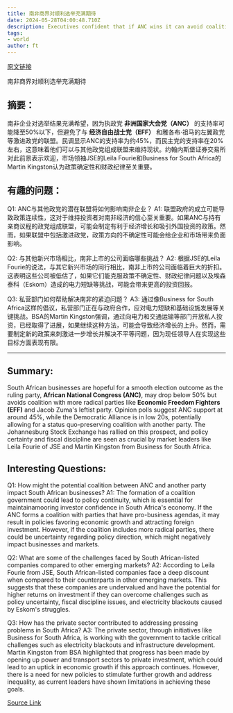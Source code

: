 ```yaml
---
title: 南非商界对顺利选举充满期待
date: 2024-05-28T04:00:48.710Z
description: Executives confident that if ANC wins it can avoid coalition with more radical parties
tags: 
- world
author: ft
---
```


[原文链接](https://ft.com/content/3c73e79d-e5a5-4a25-9a66-6cb5d9618063)

南非商界对顺利选举充满期待

## 摘要：
南非企业对选举结果充满希望，因为执政党 **非洲国家大会党（ANC）** 的支持率可能降至50%以下，但避免了与 **经济自由战士党（EFF）** 和雅各布·祖马的左翼政党等激进政党的联盟。民调显示ANC的支持率为约45%，而民主党的支持率在20%左右，这意味着他们可以与其他政党组成联盟来维持现状。约翰内斯堡证券交易所对此前景表示欢迎，市场领袖JSE的Leila Fourie和Business for South Africa的Martin Kingston认为政策确定性和财政纪律至关重要。

## 有趣的问题：
Q1: ANC与其他政党的潜在联盟将如何影响南非企业？
A1: 联盟政府的成立可能导致政策连续性，这对于维持投资者对南非经济的信心至关重要。如果ANC与持有亲商议程的政党组成联盟，可能会制定有利于经济增长和吸引外国投资的政策。然而，如果联盟中包括激进政党，政策方向的不确定性可能会给企业和市场带来负面影响。

Q2: 与其他新兴市场相比，南非上市的公司面临哪些挑战？
A2: 根据JSE的Leila Fourie的说法，与其它新兴市场的同行相比，南非上市的公司面临着巨大的折扣。这表明这些公司被低估了，如果它们能克服政策不确定性、财政纪律问题以及埃森泰科（Eskom）造成的电力短缺等挑战，可能会带来更高的投资回报。

Q3: 私营部门如何帮助解决南非的紧迫问题？
A3: 通过像Business for South Africa这样的倡议，私营部门正在与政府合作，应对电力短缺和基础设施发展等关键挑战。BSA的Martin Kingston强调，通过向电力和交通运输等部门开放私人投资，已经取得了进展，如果继续这种方法，可能会导致经济增长的上升。然而，需要制定新的政策来刺激进一步增长并解决不平等问题，因为现任领导人在实现这些目标方面表现有限。

---

## Summary:
South African businesses are hopeful for a smooth election outcome as the ruling party, **African National Congress (ANC)**, may drop below 50% but avoids coalition with more radical parties like **Economic Freedom Fighters (EFF)** and Jacob Zuma's leftist party. Opinion polls suggest ANC support at around 45%, while the Democratic Alliance is in low 20s, potentially allowing for a status quo-preserving coalition with another party. The Johannesburg Stock Exchange has rallied on this prospect, and policy certainty and fiscal discipline are seen as crucial by market leaders like Leila Fourie of JSE and Martin Kingston from Business for South Africa.

## Interesting Questions:
Q1: How might the potential coalition between ANC and another party impact South African businesses?
A1: The formation of a coalition government could lead to policy continuity, which is essential for maintainamooring investor confidence in South Africa's economy. If the ANC forms a coalition with parties that have pro-business agendas, it may result in policies favoring economic growth and attracting foreign investment. However, if the coalition includes more radical parties, there could be uncertainty regarding policy direction, which might negatively impact businesses and markets.

Q2: What are some of the challenges faced by South African-listed companies compared to other emerging markets?
A2: According to Leila Fourie from JSE, South African-listed companies face a deep discount when compared to their counterparts in other emerging markets. This suggests that these companies are undervalued and have the potential for higher returns on investment if they can overcome challenges such as policy uncertainty, fiscal discipline issues, and electricity blackouts caused by Eskom's struggles.

Q3: How has the private sector contributed to addressing pressing problems in South Africa?
A3: The private sector, through initiatives like Business for South Africa, is working with the government to tackle critical challenges such as electricity blackouts and infrastructure development. Martin Kingston from BSA highlighted that progress has been made by opening up power and transport sectors to private investment, which could lead to an uptick in economic growth if this approach continues. However, there is a need for new policies to stimulate further growth and address inequality, as current leaders have shown limitations in achieving these goals.

[Source Link](https://ft.com/content/3c73e79d-e5a5-4a25-9a66-6cb5d9618063)

